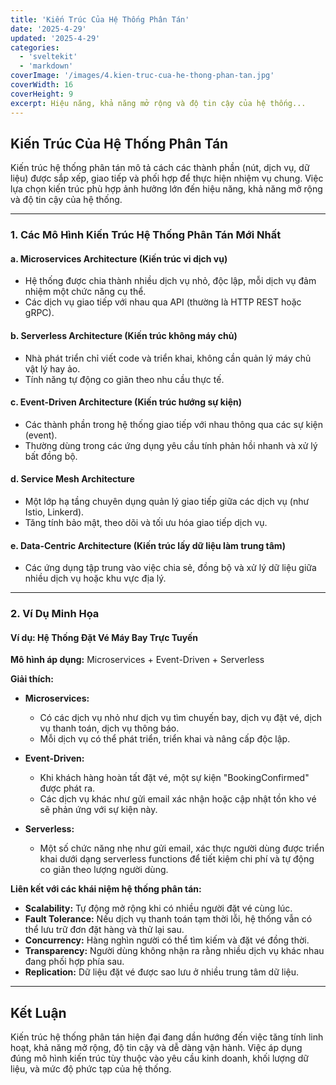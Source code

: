 ```yaml
---
title: 'Kiến Trúc Của Hệ Thống Phân Tán'
date: '2025-4-29'
updated: '2025-4-29'
categories:
  - 'sveltekit'
  - 'markdown'
coverImage: '/images/4.kien-truc-cua-he-thong-phan-tan.jpg'
coverWidth: 16
coverHeight: 9
excerpt: Hiệu năng, khả năng mở rộng và độ tin cậy của hệ thống...
---
```


## Kiến Trúc Của Hệ Thống Phân Tán

Kiến trúc hệ thống phân tán mô tả cách các thành phần (nút, dịch vụ, dữ liệu) được sắp xếp, giao tiếp và phối hợp để thực hiện nhiệm vụ chung. Việc lựa chọn kiến trúc phù hợp ảnh hưởng lớn đến hiệu năng, khả năng mở rộng và độ tin cậy của hệ thống.

---

### 1. Các Mô Hình Kiến Trúc Hệ Thống Phân Tán Mới Nhất

#### a. Microservices Architecture (Kiến trúc vi dịch vụ)

- Hệ thống được chia thành nhiều dịch vụ nhỏ, độc lập, mỗi dịch vụ đảm nhiệm một chức năng cụ thể.
- Các dịch vụ giao tiếp với nhau qua API (thường là HTTP REST hoặc gRPC).

#### b. Serverless Architecture (Kiến trúc không máy chủ)

- Nhà phát triển chỉ viết code và triển khai, không cần quản lý máy chủ vật lý hay ảo.
- Tính năng tự động co giãn theo nhu cầu thực tế.

#### c. Event-Driven Architecture (Kiến trúc hướng sự kiện)

- Các thành phần trong hệ thống giao tiếp với nhau thông qua các sự kiện (event).
- Thường dùng trong các ứng dụng yêu cầu tính phản hồi nhanh và xử lý bất đồng bộ.

#### d. Service Mesh Architecture

- Một lớp hạ tầng chuyên dụng quản lý giao tiếp giữa các dịch vụ (như Istio, Linkerd).
- Tăng tính bảo mật, theo dõi và tối ưu hóa giao tiếp dịch vụ.

#### e. Data-Centric Architecture (Kiến trúc lấy dữ liệu làm trung tâm)

- Các ứng dụng tập trung vào việc chia sẻ, đồng bộ và xử lý dữ liệu giữa nhiều dịch vụ hoặc khu vực địa lý.

---

### 2. Ví Dụ Minh Họa

#### Ví dụ: Hệ Thống Đặt Vé Máy Bay Trực Tuyến

**Mô hình áp dụng:** Microservices + Event-Driven + Serverless

**Giải thích:**

- **Microservices:**

  - Có các dịch vụ nhỏ như dịch vụ tìm chuyến bay, dịch vụ đặt vé, dịch vụ thanh toán, dịch vụ thông báo.
  - Mỗi dịch vụ có thể phát triển, triển khai và nâng cấp độc lập.

- **Event-Driven:**

  - Khi khách hàng hoàn tất đặt vé, một sự kiện "BookingConfirmed" được phát ra.
  - Các dịch vụ khác như gửi email xác nhận hoặc cập nhật tồn kho vé sẽ phản ứng với sự kiện này.

- **Serverless:**
  - Một số chức năng nhẹ như gửi email, xác thực người dùng được triển khai dưới dạng serverless functions để tiết kiệm chi phí và tự động co giãn theo lượng người dùng.

**Liên kết với các khái niệm hệ thống phân tán:**

- **Scalability:** Tự động mở rộng khi có nhiều người đặt vé cùng lúc.
- **Fault Tolerance:** Nếu dịch vụ thanh toán tạm thời lỗi, hệ thống vẫn có thể lưu trữ đơn đặt hàng và thử lại sau.
- **Concurrency:** Hàng nghìn người có thể tìm kiếm và đặt vé đồng thời.
- **Transparency:** Người dùng không nhận ra rằng nhiều dịch vụ khác nhau đang phối hợp phía sau.
- **Replication:** Dữ liệu đặt vé được sao lưu ở nhiều trung tâm dữ liệu.

---

## Kết Luận

Kiến trúc hệ thống phân tán hiện đại đang dần hướng đến việc tăng tính linh hoạt, khả năng mở rộng, độ tin cậy và dễ dàng vận hành. Việc áp dụng đúng mô hình kiến trúc tùy thuộc vào yêu cầu kinh doanh, khối lượng dữ liệu, và mức độ phức tạp của hệ thống.
